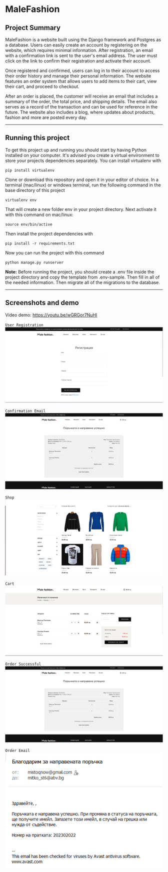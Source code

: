 # MaleFashion 

## Project Summary

MaleFashion is a website built using the Django framework and Postgres as a database. Users can easily create an account by registering on the website, which requires minimal information. After registration, an email with a confirmation link is sent to the user's email address. The user must click on the link to confirm their registration and activate their account.

Once registered and confirmed, users can log in to their account to access their order history and manage their personal information. The website features an order system that allows users to add items to their cart, view their cart, and proceed to checkout.

After an order is placed, the customer will receive an email that includes a summary of the order, the total price, and shipping details. The email also serves as a record of the transaction and can be used for reference in the future. The website also includes a blog, where updates about products, fashion and more are posted every day.

---

## Running this project
To get this project up and running you should start by having Python installed on your computer. It's advised you create a virtual environment to store your projects dependencies separately. You can install virtualenv with

```
pip install virtualenv
```
Clone or download this repository and open it in your editor of choice. In a terminal (mac/linux) or windows terminal, run the following command in the base directory of this project
```
virtualenv env
```
That will create a new folder env in your project directory. Next activate it with this command on mac/linux:
```
source env/bin/active
```
Then install the project dependencies with
```
pip install -r requirements.txt
```
Now you can run the project with this command
```
python manage.py runserver
```

**Note:** Before running the project, you should create a .env file inside the project directory and copy the template from .env-sample. Then fill in all of the needed information. Then migrate all of the migrations to the database.

---
## Screenshots and demo

Video demo: https://youtu.be/wGRGor7NuHI

`User Registration`
![Image](https://github.com/mitko-stoyanov/Ecommerce-Store/blob/main/project%20screenshots/register.png)

`Confirmation Email`
![Image](https://github.com/mitko-stoyanov/Ecommerce-Store/blob/main/project%20screenshots/order_successful.png)

`Shop`
![Image](https://github.com/mitko-stoyanov/Ecommerce-Store/blob/main/project%20screenshots/shop.png)

`Cart`
![Image](https://github.com/mitko-stoyanov/Ecommerce-Store/blob/main/project%20screenshots/cart.png)

`Order Successful`
![Image](https://github.com/mitko-stoyanov/Ecommerce-Store/blob/main/project%20screenshots/order_successful.png)

`Order Email`
![Image](https://github.com/mitko-stoyanov/Ecommerce-Store/blob/main/project%20screenshots/register_activation.png)